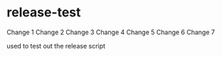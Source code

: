 release-test
============

Change 1
Change 2
Change 3
Change 4
Change 5
Change 6
Change 7

used to test out the release script
